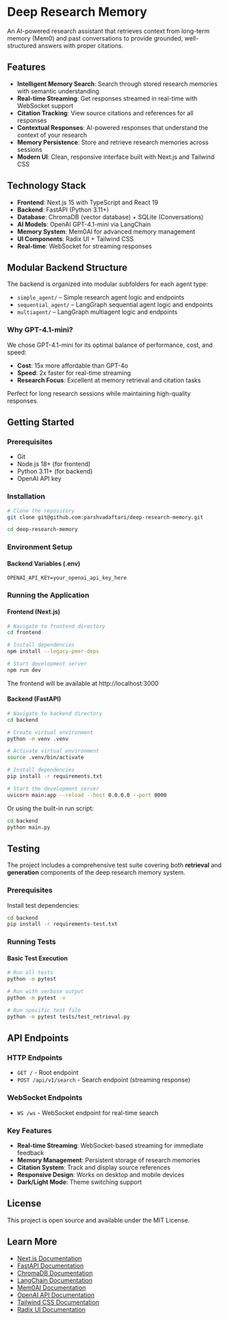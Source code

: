# Deep Research Memory

An AI-powered research assistant that retrieves context from long-term memory (Mem0) and past conversations to provide grounded, well-structured answers with proper citations.

## Features

- **Intelligent Memory Search**: Search through stored research memories with semantic understanding
- **Real-time Streaming**: Get responses streamed in real-time with WebSocket support
- **Citation Tracking**: View source citations and references for all responses
- **Contextual Responses**: AI-powered responses that understand the context of your research
- **Memory Persistence**: Store and retrieve research memories across sessions
- **Modern UI**: Clean, responsive interface built with Next.js and Tailwind CSS

## Technology Stack

- **Frontend**: Next.js 15 with TypeScript and React 19
- **Backend**: FastAPI (Python 3.11+)
- **Database**: ChromaDB (vector database) + SQLite (Conversations)
- **AI Models**: OpenAI GPT-4.1-mini via LangChain
- **Memory System**: Mem0AI for advanced memory management
- **UI Components**: Radix UI + Tailwind CSS
- **Real-time**: WebSocket for streaming responses

## Modular Backend Structure

The backend is organized into modular subfolders for each agent type:

- `simple_agent/` – Simple research agent logic and endpoints
- `sequential_agent/` – LangGraph sequential agent logic and endpoints
- `multiagent/` – LangGraph multiagent logic and endpoints


### Why GPT-4.1-mini?

We chose GPT-4.1-mini for its optimal balance of performance, cost, and speed:

- **Cost**: 15x more affordable than GPT-4o
- **Speed**: 2x faster for real-time streaming
- **Research Focus**: Excellent at memory retrieval and citation tasks

Perfect for long research sessions while maintaining high-quality responses.

## Getting Started

### Prerequisites

- Git
- Node.js 18+ (for frontend)
- Python 3.11+ (for backend)
- OpenAI API key

### Installation

```bash
# Clone the repository
git clone git@github.com:parshvadaftari/deep-research-memory.git

cd deep-research-memory
```

### Environment Setup

#### Backend Variables (.env)
```plaintext
OPENAI_API_KEY=your_openai_api_key_here
```

### Running the Application

#### Frontend (Next.js)

```bash
# Navigate to frontend directory
cd frontend

# Install dependencies
npm install --legacy-peer-deps

# Start development server
npm run dev
```

The frontend will be available at http://localhost:3000

#### Backend (FastAPI)

```bash
# Navigate to backend directory
cd backend

# Create virtual environment
python -m venv .venv

# Activate virtual environment
source .venv/bin/activate

# Install dependencies
pip install -r requirements.txt

# Start the development server
uvicorn main:app --reload --host 0.0.0.0 --port 8000
```

Or using the built-in run script:
```bash
cd backend
python main.py
```

## Testing

The project includes a comprehensive test suite covering both **retrieval** and **generation** components of the deep research memory system.

### Prerequisites

Install test dependencies:
```bash
cd backend
pip install -r requirements-test.txt
```

### Running Tests

#### Basic Test Execution
```bash
# Run all tests
python -m pytest

# Run with verbose output
python -m pytest -v

# Run specific test file
python -m pytest tests/test_retrieval.py
```

## API Endpoints

### HTTP Endpoints
- `GET /` - Root endpoint
- `POST /api/v1/search` - Search endpoint (streaming response)

### WebSocket Endpoints
- `WS /ws` - WebSocket endpoint for real-time search

### Key Features

- **Real-time Streaming**: WebSocket-based streaming for immediate feedback
- **Memory Management**: Persistent storage of research memories
- **Citation System**: Track and display source references
- **Responsive Design**: Works on desktop and mobile devices
- **Dark/Light Mode**: Theme switching support

## License

This project is open source and available under the MIT License.

## Learn More

- [Next.js Documentation](https://nextjs.org/docs)
- [FastAPI Documentation](https://fastapi.tiangolo.com/)
- [ChromaDB Documentation](https://docs.trychroma.com/)
- [LangChain Documentation](https://python.langchain.com/)
- [Mem0AI Documentation](https://docs.mem0.ai/)
- [OpenAI API Documentation](https://platform.openai.com/docs)
- [Tailwind CSS Documentation](https://tailwindcss.com/docs)
- [Radix UI Documentation](https://www.radix-ui.com/)

